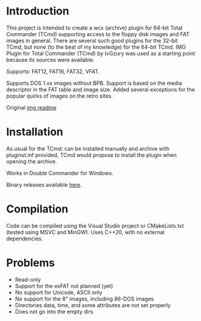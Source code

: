 Introduction
============

This project is intended to create a wcx (archive) plugin for 64-bit Total Commander (TCmd) supporting access to the floppy disk images and FAT images in general.
There are several such good plugins for the 32-bit TCmd, but none (to the best of my knowledge) for the 64-bit TCmd. 
IMG Plugin for Total Commander (TCmd) by IvGzury was used as a starting point because its sources were available.

Supports: FAT12, FAT16, FAT32, VFAT.

Supports DOS 1.xx images without BPB. Support is based on the media descriptor in the FAT table and image size. Added several exceptions 
for the popular quirks of images on the retro sites.

Original [img readme](orig_img_read.txt)

Installation
============

As usual for the TCmd: can be installed manually and archive with pluginst.inf provided, TCmd would propose 
to install the plugin when opening the archive. 

Works in Double Commander for Windows.

Binary releases available [here](https://github.com/indrekis/FDDImage_TCMD_plugin/releases).

Compilation
===========

Code can be compiled using the Visual Studio project or CMakeLists.txt (tested using MSVC and MinGW). Uses C++20, with no external dependencies.

Problems
========
* Read-only
* Support for the exFAT not planned (yet) 
* No support for Unicode, ASCII only
* No support for the 8" images, including 86-DOS images
* Directories data, time, and some attributes are not set properly
* Does not go into the empty dirs
